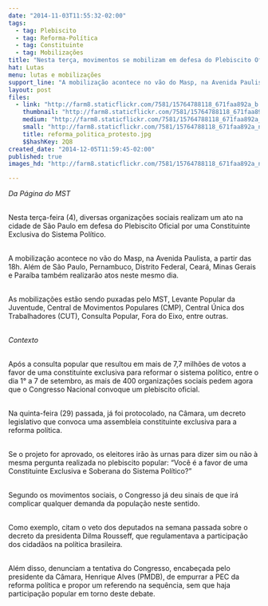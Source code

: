 ```yaml
---
date: "2014-11-03T11:55:32-02:00"
tags:
  - tag: Plebiscito
  - tag: Reforma-Política
  - tag: Constituinte
  - tag: Mobilizações
title: "Nesta terça, movimentos se mobilizam em defesa do Plebiscito Oficial pela Constituinte"
hat: Lutas
menu: lutas e mobilizações
support_line: "A mobilização acontece no vão do Masp, na Avenida Paulista, a partir das 18h. Além de São Paulo, Pernambuco, Distrito Federal, Ceará, Minas Gerais e Paraíba também realizarão atos neste mesmo dia."
layout: post
files:
  - link: "http://farm8.staticflickr.com/7581/15764788118_671faa892a_b.jpg"
    thumbnail: "http://farm8.staticflickr.com/7581/15764788118_671faa892a_t.jpg"
    medium: "http://farm8.staticflickr.com/7581/15764788118_671faa892a_z.jpg"
    small: "http://farm8.staticflickr.com/7581/15764788118_671faa892a_n.jpg"
    title: reforma_politica_protesto.jpg
    $$hashKey: 2Q8
created_date: "2014-12-05T11:59:45-02:00"
published: true
images_hd: "http://farm8.staticflickr.com/7581/15764788118_671faa892a_n.jpg"

---
```

<p><em>Da P&aacute;gina do MST&nbsp;</em></p>

<p><br />
Nesta ter&ccedil;a-feira (4), diversas organiza&ccedil;&otilde;es sociais realizam um ato na cidade de S&atilde;o Paulo em defesa do Plebiscito Oficial por uma Constituinte Exclusiva do Sistema Pol&iacute;tico.&nbsp;</p>

<p><br />
A mobiliza&ccedil;&atilde;o acontece no v&atilde;o do Masp, na Avenida Paulista, a partir das 18h. Al&eacute;m de S&atilde;o Paulo, Pernambuco, Distrito Federal, Cear&aacute;, Minas Gerais e Para&iacute;ba tamb&eacute;m realizar&atilde;o atos neste mesmo dia.&nbsp;</p>

<p><br />
As mobiliza&ccedil;&otilde;es est&atilde;o sendo puxadas pelo MST, Levante Popular da Juventude, Central de Movimentos Populares (CMP), Central &Uacute;nica dos Trabalhadores (CUT), Consulta Popular, Fora do Eixo, entre outras.&nbsp;</p>

<p><br />
<em>Contexto&nbsp;</em></p>

<p><br />
Ap&oacute;s a consulta popular que resultou em mais de 7,7 milh&otilde;es de votos a favor de uma constituinte exclusiva para reformar o sistema pol&iacute;tico, entre o dia 1&deg; a 7 de setembro, as mais de 400 organiza&ccedil;&otilde;es sociais pedem agora que o Congresso Nacional convoque um plebiscito oficial.&nbsp;</p>

<p><br />
Na quinta-feira (29) passada, j&aacute; foi protocolado, na C&acirc;mara, um decreto legislativo que convoca uma assembleia constituinte exclusiva para a reforma pol&iacute;tica.&nbsp;</p>

<p><br />
Se o projeto for aprovado, os eleitores ir&atilde;o &agrave;s urnas para dizer sim ou n&atilde;o &agrave; mesma pergunta realizada no plebiscito popular: &ldquo;Voc&ecirc; &eacute; a favor de uma Constituinte Exclusiva e Soberana do Sistema Pol&iacute;tico?&rdquo;&nbsp;</p>

<p><br />
Segundo os movimentos sociais, o Congresso j&aacute; deu sinais de que ir&aacute; complicar qualquer demanda da popula&ccedil;&atilde;o neste sentido.&nbsp;</p>

<p><br />
Como exemplo, citam o veto dos deputados na semana passada sobre o decreto da presidenta Dilma Rousseff, que regulamentava a participa&ccedil;&atilde;o dos cidad&atilde;os na pol&iacute;tica brasileira.&nbsp;</p>

<p><br />
Al&eacute;m disso, denunciam a tentativa do Congresso, encabe&ccedil;ada pelo presidente da C&acirc;mara, Henrique Alves (PMDB), de empurrar a PEC da reforma pol&iacute;tica e propor um referendo na sequ&ecirc;ncia, sem que haja participa&ccedil;&atilde;o popular em torno deste debate.&nbsp;</p>
